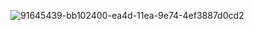 ![91645439-bb102400-ea4d-11ea-9e74-4ef3887d0cd2](https://user-images.githubusercontent.com/61381949/98037719-ae7cc300-1e24-11eb-9202-bb646882741e.png)
